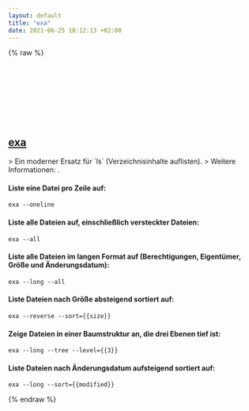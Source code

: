 ```yaml
---
layout: default
title: "exa"
date: 2021-06-25 18:12:13 +02:00
---
```

{% raw %}
<h2 id="exa">
  <a href="/de/common/exa.html">exa</a> <a href="#exa"><svg class="icon">
    <use href="/assets/images/unicode_sprite.svg#link" />
  </svg></a>
</h2>
> Ein moderner Ersatz für `ls` (Verzeichnisinhalte auflisten).
> Weitere Informationen: <https://the.exa.website>.

#### Liste eine Datei pro Zeile auf:
```shell
exa --oneline
```
#### Liste alle Dateien auf, einschließlich versteckter Dateien:
```shell
exa --all
```
#### Liste alle Dateien im langen Format auf (Berechtigungen, Eigentümer, Größe und Änderungsdatum):
```shell
exa --long --all
```
#### Liste Dateien nach Größe absteigend sortiert auf:
```shell
exa --reverse --sort={{size}}
```
#### Zeige Dateien in einer Baumstruktur an, die drei Ebenen tief ist:
```shell
exa --long --tree --level={{3}}
```
#### Liste Dateien nach Änderungsdatum aufsteigend sortiert auf:
```shell
exa --long --sort={{modified}}
```
{% endraw %}